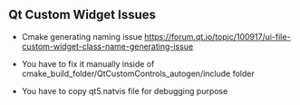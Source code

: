 ## Qt Custom Widget Issues

* Cmake generating naming issue https://forum.qt.io/topic/100917/ui-file-custom-widget-class-name-generating-issue 

* You have to fix it manually inside of cmake_build_folder/QtCustomControls_autogen/include folder 

* You have to copy qt5.natvis file for debugging purpose